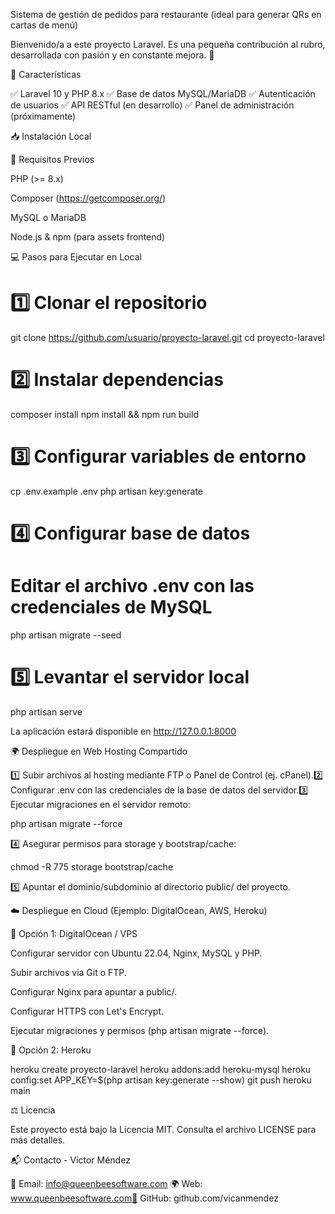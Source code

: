 Sistema de gestión de pedidos para restaurante 
(ideal para generar QRs en cartas de menú)





Bienvenido/a a este proyecto Laravel. Es una pequeña contribución al rubro, desarrollada con pasión y en constante mejora. 🌱

📌 Características

✅ Laravel 10 y PHP 8.x
✅ Base de datos MySQL/MariaDB
✅ Autenticación de usuarios
✅ API RESTful (en desarrollo)
✅ Panel de administración (próximamente)

📥 Instalación Local

🔧 Requisitos Previos

PHP (>= 8.x)

Composer (https://getcomposer.org/)

MySQL o MariaDB

Node.js & npm (para assets frontend)

💻 Pasos para Ejecutar en Local

# 1️⃣ Clonar el repositorio
git clone https://github.com/usuario/proyecto-laravel.git
cd proyecto-laravel

# 2️⃣ Instalar dependencias
composer install
npm install && npm run build

# 3️⃣ Configurar variables de entorno
cp .env.example .env
php artisan key:generate

# 4️⃣ Configurar base de datos
# Editar el archivo .env con las credenciales de MySQL
php artisan migrate --seed

# 5️⃣ Levantar el servidor local
php artisan serve

La aplicación estará disponible en http://127.0.0.1:8000

🌍 Despliegue en Web Hosting Compartido

1️⃣ Subir archivos al hosting mediante FTP o Panel de Control (ej. cPanel).2️⃣ Configurar .env con las credenciales de la base de datos del servidor.3️⃣ Ejecutar migraciones en el servidor remoto:

php artisan migrate --force

4️⃣ Asegurar permisos para storage y bootstrap/cache:

chmod -R 775 storage bootstrap/cache

5️⃣ Apuntar el dominio/subdominio al directorio public/ del proyecto.

☁️ Despliegue en Cloud (Ejemplo: DigitalOcean, AWS, Heroku)

🔹 Opción 1: DigitalOcean / VPS

Configurar servidor con Ubuntu 22.04, Nginx, MySQL y PHP.

Subir archivos via Git o FTP.

Configurar Nginx para apuntar a public/.

Configurar HTTPS con Let's Encrypt.

Ejecutar migraciones y permisos (php artisan migrate --force).

🔹 Opción 2: Heroku

heroku create proyecto-laravel
heroku addons:add heroku-mysql
heroku config:set APP_KEY=$(php artisan key:generate --show)
git push heroku main

⚖️ Licencia

Este proyecto está bajo la Licencia MIT. Consulta el archivo LICENSE para más detalles.

📬 Contacto - Víctor Méndez

📧 Email: info@queenbeesoftware.com 🌍 Web: www.queenbeesoftware.com🐙 GitHub: github.com/vicanmendez